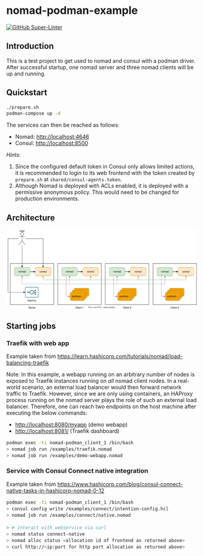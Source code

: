 # nomad-podman-example

[![GitHub Super-Linter](https://github.com/tropicalwave/nomad-podman/workflows/Lint%20Code%20Base/badge.svg)](https://github.com/marketplace/actions/super-linter)

## Introduction

This is a test project to get used to nomad and consul
with a podman driver. After successful startup, one nomad
server and three nomad clients will be up and running.

## Quickstart

```bash
./prepare.sh
podman-compose up -d
```

The services can then be reached as follows:

* Nomad: <http://localhost:4646>
* Consul: <http://localhost:8500>

_Hints:_
1. Since the configured default token in Consul only allows limited
actions, it is recommended to login to its web frontend with the
token created by `prepare.sh` at `shared/consul-agents.token`.
2. Although Nomad is deployed with ACLs enabled, it is deployed
with a permissive anonymous policy. This would need to be changed
for production environments.

## Architecture

![Architecture](/images/architecture.svg)

## Starting jobs

### Traefik with web app

Example taken from <https://learn.hashicorp.com/tutorials/nomad/load-balancing-traefik>

Note: In this example, a webapp running on an arbitrary number of nodes
is exposed to Traefik instances running on _all_ nomad client nodes. In a
real-world scenario, an external load balancer would then forward network
traffic to Traefik. However, since we are only using containers, an
HAProxy process running on the nomad server plays the role of such an
external load balancer. Therefore, one can reach two endpoints on the
host machine after executing the below commands:

* <http://localhost:8080/myapp> (demo webapp)
* <http://localhost:8081/> (Traefik dashboard)

```bash
podman exec -ti nomad-podman_client_1 /bin/bash
> nomad job run /examples/traefik.nomad
> nomad job run /examples/demo-webapp.nomad
```

### Service with Consul Connect native integration

Example taken from <https://www.hashicorp.com/blog/consul-connect-native-tasks-in-hashicorp-nomad-0-12>

```bash
podman exec -ti nomad-podman_client_1 /bin/bash
> consul config write /examples/connect/intention-config.hcl
> nomad job run /examples/connect/native.nomad

> # interact with webservice via curl
> nomad status connect-native
> nomad alloc status <allocation id of frontend as returned above>
> curl http://<ip:port for http port allocation as returned above>
```
